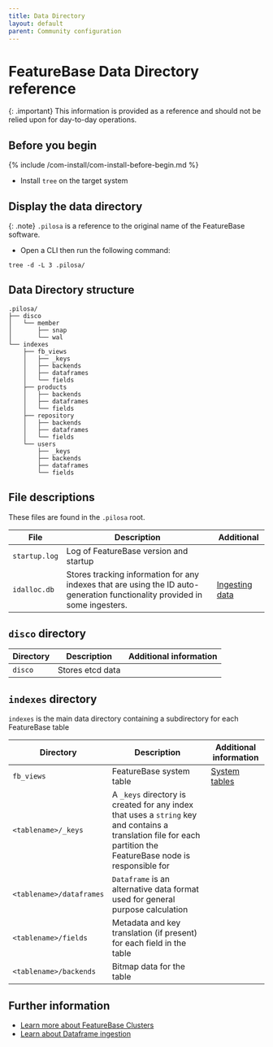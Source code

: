 ```yaml
---
title: Data Directory
layout: default
parent: Community configuration
---
```


# FeatureBase Data Directory reference

{: .important}
This information is provided as a reference and should not be relied upon for day-to-day operations.

## Before you begin

{% include /com-install/com-install-before-begin.md %}
* Install `tree` on the target system

## Display the data directory

{: .note}
`.pilosa` is a reference to the original name of the FeatureBase software.

* Open a CLI then run the following command:

```
tree -d -L 3 .pilosa/
```

## Data Directory structure

```
.pilosa/
├── disco
│   └── member
│       ├── snap
│       └── wal
└── indexes
    ├── fb_views
    │   ├── _keys
    │   ├── backends
    │   ├── dataframes
    │   └── fields
    ├── products
    │   ├── backends
    │   ├── dataframes
    │   └── fields
    ├── repository
    │   ├── backends
    │   ├── dataframes
    │   └── fields
    └── users
        ├── _keys
        ├── backends
        ├── dataframes
        └── fields
```

## File descriptions

These files are found in the `.pilosa` root.

| File | Description | Additional |
|---|---|---|
| `startup.log` | Log of FeatureBase version and startup |  |
| `idalloc.db` | Stores tracking information for any indexes that are using the ID auto-generation functionality provided in some ingesters. | [Ingesting data](/docs/community/com-ingest/com-ingest-manage) |

## `disco` directory

| Directory | Description | Additional information |
|---|---|---|
| `disco` | Stores etcd data |  |

## `indexes` directory

`indexes` is the main data directory containing a subdirectory for each FeatureBase table

| Directory | Description | Additional information |
|---|---|---|
| `fb_views` | FeatureBase system table | [System tables](/docs/sql-guide/system-tables/system-tables-home) |
| `<tablename>/_keys` |  A `_keys` directory is created for any index that uses a `string` key and contains a translation file for each partition the FeatureBase node is responsible for |  |
| `<tablename>/dataframes`| `Dataframe` is an alternative data format used for general purpose calculation |  |
| `<tablename>/fields` | Metadata and key translation (if present) for each field in the table |  |
| `<tablename>/backends` | Bitmap data for the table |  |

## Further information

* [Learn more about FeatureBase Clusters](/docs/community/com-cluster/com-cluster-manage)
* [Learn about Dataframe ingestion](/docs/community/com-ingest/old-ingest-dataframe)
